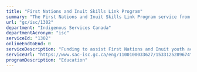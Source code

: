```yaml
---
title: "First Nations and Inuit Skills Link Program"
summary: "The First Nations and Inuit Skills Link Program service from Indigenous Services Canada is not available end-to-end online, according to the GC Service Inventory."
url: "gc/isc/1302"
department: "Indigenous Services Canada"
departmentAcronym: "isc"
serviceId: "1302"
onlineEndtoEnd: 0
serviceDescription: "Funding to assist First Nations and Inuit youth acquire career and employability counseling, skills and work experience through the First Nations and Inuit Youth Employment Strategy - Skills Link Program"
serviceUrl: "https://www.sac-isc.gc.ca/eng/1100100033627/1533125289674"
programDescription: "Education"
---
```

